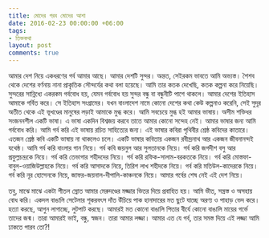 ```yaml
---
title: মোদের গরব মোদের আশা
date: 2016-02-23 00:00:00 +06:00
tags:
- তিক্তকথা
layout: post
comments: true
---
```


আমার দেশ নিয়ে একধরণের গর্ব আমার আছে। আমার দেশটি সুন্দর। অন্তত, সেইরকম ভাবতে আমি অভ্যস্ত। শৈশব থেকে দেশের বর্ণনায় নানা প্রাকৃতিক সৌন্দর্যের কথা বলা হয়েছে। আমি তার কতক দেখেছি, কতক কল্পনা করে নিয়েছি। সুন্দরের সান্নিধ্যে একরকম গর্ববোধ হয়, যেমন গর্ববোধ হয় সুন্দর বন্ধু বা বন্ধুনীটি পাশে থাকলে। আমার দেশের ইতিহাস আমাকে গর্বিত করে। সে ইতিহাস সংগ্রামের। যখন বাংলাদেশ নামে কোনো দেশের কথা কেউ কল্পনাও করেনি, সেই সুদূর অতীত থেকে এই ভূখণ্ডের মানুষের লড়াই আমাকে মুগ্ধ করে। আমি সবচেয়ে মুগ্ধ হই আমার ভাষায়। অসীম শক্তিধর সংজননশীল একটি ভাষা। এ ভাষা একদিন বিশ্বজয় করবে তাতে আমার কোনো সন্দেহ নেই। আমার ভাষার জন্য আমি গর্ববোধ করি। আমি গর্ব করি এই ভাষায় রচিত সাহিত্যের জন্য। এই ভাষার কবিরা পৃথিবীর শ্রেষ্ঠ কবিদের কাতারে। এতজন শ্রেষ্ঠ কবি একটি ভাষায় না থাকলেও চলে। একটি ভাষার কবিতায় একজন রবীন্দ্রনাথ আর একজন জীবনানন্দই যথেষ্ঠ। আমি গর্ব করি বাংলার গান নিয়ে। গর্ব কবি জয়নুল আর সুলতানকে নিয়ে। গর্ব করি জগদীশ বসু আর প্রফুল্লচন্দ্রকে নিয়ে। গর্ব করি তেভাগার শহীদদের নিয়ে। গর্ব করি রফিক-সালাম-বরকতকে নিয়ে। গর্ব করি মোস্তফা-বাবুল-ওয়াজিউল্লাহকে নিয়ে। গর্ব করি আসাদকে নিয়ে, তিরিশ লাখ শহীদকে নিয়ে। গর্ব করি মতিউল-কাদেরকে নিয়ে। গর্ব করি নূর হোসেনকে নিয়ে, জাফর-জয়নাল-দীপালি-কাঞ্চনকে নিয়ে। আমার গর্বের শেষ নেই এই দেশ নিয়ে।

তবু, মাঝে মাঝে একটা শীতল স্রোত আমার মেরুদণ্ডের মজ্জার ভিতর দিয়ে প্রবাহিত হয়। আমি ভীত, সন্ত্রস্ত ও অসহায় বোধ করি। একদল বাঙালি সেটেলার শূকরবৎস দাঁত উঁচিয়ে পাক হানাদারের মত ছুটে যাচ্ছে অরণ্য ও পাহাড় ভেদ করে। হত্যা করছে, আগুন লাগাচ্ছে, লুটপাট করছে। আমারই মত কোনো বাঙালি পিতার বীর্যে কোনো বাঙালি মায়ের গর্ভে তাদের জন্ম। তারা আমারই ভাই, বন্ধু, স্বজন। তারা আমার লজ্জা। আমার এত যে গর্ব, তার সমস্ত দিয়ে এই লজ্জা আমি ঢাকতে পারব তো?! 
